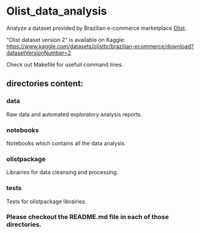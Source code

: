 # Olist_data_analysis

Analyze a dataset provided by Brazilian e-commerce marketplace [Olist](https://www.olist.com).

"Olist dataset version 2" is available on Kaggle:
https://www.kaggle.com/datasets/olistbr/brazilian-ecommerce/download?datasetVersionNumber=2

Check out Makefile for usefull command lines.

## directories content:

### data
Raw data and automated exploratory analysis reports.

### notebooks
Notebooks which contains all the data analysis.

### olistpackage
Librairies for data cleansing and processing.

### tests
Tests for olistpackage librairies.


### Please checkout the README.md file in each of those directories.
